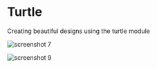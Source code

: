 # Turtle
Creating beautiful designs  using the turtle module

![screenshot 7](https://user-images.githubusercontent.com/26640899/47165469-f12cda80-d2f1-11e8-9de6-95362d0764f6.png)


![screenshot 9](https://user-images.githubusercontent.com/26640899/47166479-33571b80-d2f4-11e8-9479-5188179b9e07.png)
